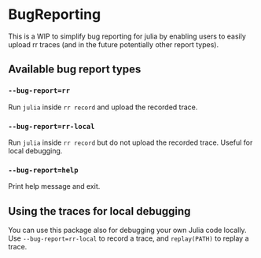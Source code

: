 # BugReporting

This is a WIP to simplify bug reporting for julia by enabling users to easily
upload rr traces (and in the future potentially other report types).

## Available bug report types

### `--bug-report=rr`

Run `julia` inside `rr record` and upload the recorded trace.

### `--bug-report=rr-local`

Run `julia` inside `rr record` but do not upload the recorded trace. Useful for local debugging.

### `--bug-report=help`

Print help message and exit.

## Using the traces for local debugging

You can use this package also for debugging your own Julia code locally. Use `--bug-report=rr-local`
to record a trace, and `replay(PATH)` to replay a trace.
